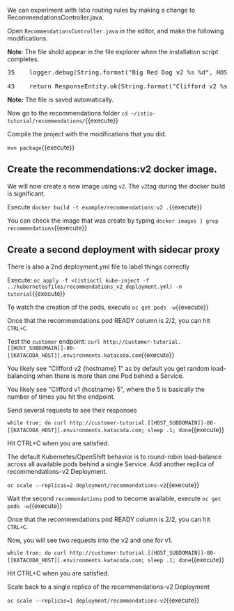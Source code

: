 We can experiment with Istio routing rules by making a change to RecommendationsController.java.

Open `RecommendationsController.java` in the editor, and make the following modifications.

**Note**: The file shold appear in the file explorer when the installation script completes.

<pre>
35    logger.debug(String.format("Big Red Dog v2 %s %d", HOSTNAME, count));
     
43    return ResponseEntity.ok(String.format("Clifford v2 %s %d", HOSTNAME, count));
</pre>

**Note:** The file is saved automatically.

Now go to the recommendations folder `cd ~/istio-tutorial/recommendations/`{{execute}}

Compile the project with the modifications that you did.

`mvn package`{{execute}}

## Create the recommendations:v2 docker image.

We will now create a new image using `v2`. The `v2`tag during the docker build is significant.

Execute `docker build -t example/recommendations:v2 .`{{execute}}

You can check the image that was create by typing `docker images | grep recommendations`{{execute}}

## Create a second deployment with sidecar proxy

There is also a 2nd deployment.yml file to label things correctly

Execute: `oc apply -f <(istioctl kube-inject -f ../kubernetesfiles/recommendations_v2_deployment.yml) -n tutorial`{{execute}}

To watch the creation of the pods, execute `oc get pods -w`{{execute}}

Once that the recommendations pod READY column is 2/2, you can hit `CTRL+C`. 

Test the `customer` endpoint: `curl http://customer-tutorial.[[HOST_SUBDOMAIN]]-80-[[KATACODA_HOST]].environments.katacoda.com`{{execute}}

You likely see "Clifford v2 {hostname} 1" as by default you get random load-balancing when there is more than one Pod behind a Service.

You likely see "Clifford v1 {hostname} 5", where the 5 is basically the number of times you hit the endpoint.

Send several requests to see their responses

`while true; do curl http://customer-tutorial.[[HOST_SUBDOMAIN]]-80-[[KATACODA_HOST]].environments.katacoda.com; sleep .1; done`{{execute}}

Hit CTRL+C when you are satisfied.

The default Kubernetes/OpenShift behavior is to round-robin load-balance across all available pods behind a single Service. Add another replica of recommendations-v2 Deployment.

`oc scale --replicas=2 deployment/recommendations-v2`{{execute}}

Wait the second `recommendations` pod to become available, execute `oc get pods -w`{{execute}}

Once that the recommendations pod READY column is 2/2, you can hit `CTRL+C`. 

Now, you will see two requests into the v2 and one for v1.

`while true; do curl http://customer-tutorial.[[HOST_SUBDOMAIN]]-80-[[KATACODA_HOST]].environments.katacoda.com; sleep .1; done`{{execute}}

Hit CTRL+C when you are satisfied.

Scale back to a single replica of the recommendations-v2 Deployment

`oc scale --replicas=1 deployment/recommendations-v2`{{execute}}

